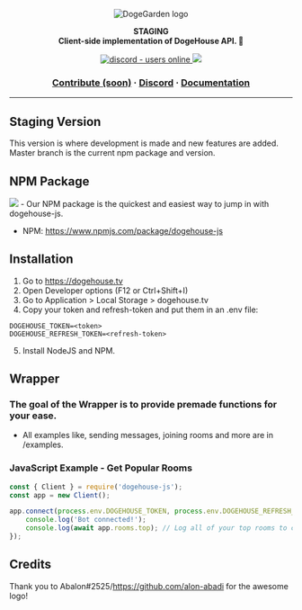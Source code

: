 <p align="center">
  <img src="https://cdn.discordapp.com/attachments/820450983892222022/820961073980899328/dogegarden-bottom-cropped.png" alt="DogeGarden logo" />
</p>
<p align="center">
  <strong>STAGING</strong><br>
  <strong>Client-side implementation of DogeHouse API. 🐶</strong>
</p>
<p align="center">
  <a href="https://discord.gg/Nu6KVjJYj6">
    <img src="https://img.shields.io/discord/820442045264691201?style=for-the-badge" alt="discord - users online" />
  </a>
  <img src="https://img.shields.io/npm/v/dogehouse-js?style=for-the-badge">
</p>

<h3 align="center">  
  <a href="CONTRIBUTING.md">Contribute (soon)</a>
  <span> · </span>
  <a href="https://discord.gg/Nu6KVjJYj6">Discord</a>
  <span> · </span>
  <a href="https://docs.dogehouse.xyz">Documentation</a>
</h3>

---

## Staging Version
This version is where development is made and new features are added. Master branch is the current npm package and version.

## NPM Package

  <img src="https://img.shields.io/npm/v/dogehouse-js?style=for-the-badge">
- Our NPM package is the quickest and easiest way to jump in with dogehouse-js.

- NPM: https://www.npmjs.com/package/dogehouse-js

## Installation

1. Go to https://dogehouse.tv
2. Open Developer options (F12 or Ctrl+Shift+I)
3. Go to Application > Local Storage > dogehouse.tv
4. Copy your token and refresh-token and put them in an .env file:

```
DOGEHOUSE_TOKEN=<token>
DOGEHOUSE_REFRESH_TOKEN=<refresh-token>
```

5. Install NodeJS and NPM.

## Wrapper

### The goal of the Wrapper is to provide premade functions for your ease.

- All examples like, sending messages, joining rooms and more are in /examples.

### JavaScript Example - Get Popular Rooms

```js
const { Client } = require('dogehouse-js');
const app = new Client();

app.connect(process.env.DOGEHOUSE_TOKEN, process.env.DOGEHOUSE_REFRESH_TOKEN).then(async () => {
    console.log('Bot connected!');
    console.log(await app.rooms.top); // Log all of your top rooms to console
});
```

## Credits

Thank you to Abalon#2525/https://github.com/alon-abadi for the awesome logo!
